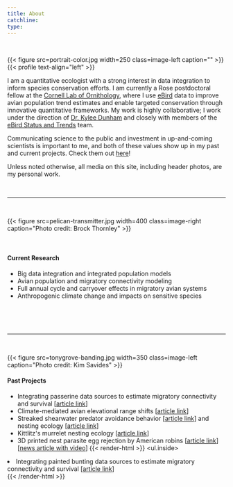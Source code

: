```yaml
---
title: About
catchline:
type:
---
```


</br>

{{< figure src=portrait-color.jpg width=250 class=image-left caption="" >}}{{< profile text-align="left" >}}

I am a quantitative ecologist with a strong interest in data integration to inform species conservation efforts. I am currently a Rose postdoctoral fellow at the [Cornell Lab of Ornithology](https://www.birds.cornell.edu/home/), where I use [eBird](https://ebird.org/home) data to improve avian population trend estimates and enable targeted conservation through innovative quantitative frameworks. My work is highly collaborative; I work under the direction of [Dr. Kylee Dunham](https://www.birds.cornell.edu/home/staff/kylee-dunham/) and closely with members of the [eBird Status and Trends](https://science.ebird.org/en/status-and-trends) team.

Communicating science to the public and investment in up-and-coming scientists is important to me, and both of these values show up in my past and current projects. Check them out [here](/media)!

Unless noted otherwise, all media on this site, including header photos, are my personal work.

</br>

___

</br>

{{< figure src=pelican-transmitter.jpg width=400 class=image-right caption="Photo credit: Brock Thornley" >}}

</br>

#### Current Research
* Big data integration and integrated population models
* Avian population and migratory connectivity modeling
* Full annual cycle and carryover effects in migratory avian systems
* Anthropogenic climate change and impacts on sensitive species

</br>
</br>
</br>

___

</br>

{{< figure src=tonygrove-banding.jpg width=350 class=image-left caption="Photo credit: Kim Savides" >}}
#### Past Projects
* Integrating passerine data sources to estimate migratory connectivity and survival [[article link](https://doi.org/10.1101/2020.07.23.217554)]
* Climate-mediated avian elevational range shifts [[article link](https://doi.org/10.3390/f10020084)]
* Streaked shearwater predator avoidance behavior [[article link](http://www.marineornithology.org/content/get.cgi?rn=1273)] and nesting ecology [[article link](https://www.jstage.jst.go.jp/article/osj/18/2/18_189/_article/-char/en)]
* Kittlitz's murrelet nesting ecology [[article link](https://www.fws.gov/uploadedFiles/Region_7/NWRS/Zone_2/Kodiak/PDF/Report2017.3_Kittlitz%27sMurreletNestingEcology_2016ProgressReport_KodiakNWR.pdf)]
* 3D printed nest parasite egg rejection by American robins [[article link](https://peerj.com/articles/965/)] [[news article with video](https://www.earthtouchnews.com/discoveries/innovation/3d-printed-fake-eggs-could-help-us-find-out-how-birds-spot-impostors-in-the-nest/)]
{{< render-html >}}
<ul.inside>
<li>Integrating painted bunting data sources to estimate migratory connectivity and survival [<a href="https://doi.org/10.1101/2020.07.23.217554">article link</a>]</li>
</ul.inside>
{{< /render-html >}}

</br>
</br>